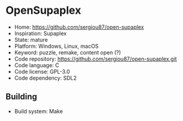 # OpenSupaplex

- Home: https://github.com/sergiou87/open-supaplex
- Inspiration: Supaplex
- State: mature
- Platform: Windows, Linux, macOS
- Keyword: puzzle, remake, content open (?)
- Code repository: https://github.com/sergiou87/open-supaplex.git
- Code language: C
- Code license: GPL-3.0
- Code dependency: SDL2

## Building

- Build system: Make
